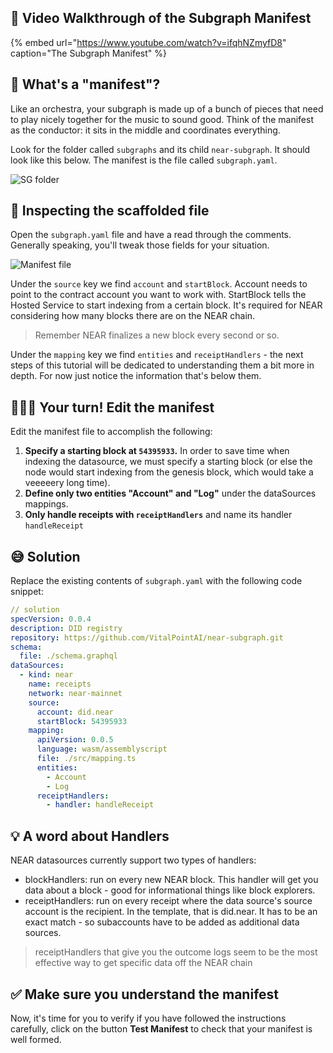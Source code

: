 ## 🎥 Video Walkthrough of the Subgraph Manifest

{% embed url="https://www.youtube.com/watch?v=ifqhNZmyfD8" caption="The Subgraph Manifest" %}

## 📜 What's a "manifest"?

Like an orchestra, your subgraph is made up of a bunch of pieces that need to play nicely together for the music to sound good. Think of the manifest as the conductor: it sits in the middle and coordinates everything.

Look for the folder called `subgraphs` and its child `near-subgraph`. It should look like this below. The manifest is the file called `subgraph.yaml`.

![SG folder](https://raw.githubusercontent.com/figment-networks/learn-web3-dapp/main/markdown/__images__/the-graph-near/manifest-01.png?raw=true)

## 🔎 Inspecting the scaffolded file

Open the `subgraph.yaml` file and have a read through the comments. Generally speaking, you'll tweak those fields for your situation.

![Manifest file](https://raw.githubusercontent.com/figment-networks/learn-web3-dapp/main/markdown/__images__/the-graph-near/manifest-02.png?raw=true)

Under the `source` key we find `account` and `startBlock`. Account needs to point to the contract account you want to work with. StartBlock tells the Hosted Service to start indexing from a certain block. It's required for NEAR considering how many blocks there are on the NEAR chain.

> Remember NEAR finalizes a new block every second or so.

Under the `mapping` key we find `entities` and `receiptHandlers` - the next steps of this tutorial will be dedicated to understanding them a bit more in depth. For now just notice the information that's below them.

## 🧑🏼‍💻 Your turn! Edit the manifest

Edit the manifest file to accomplish the following:

1. **Specify a starting block at `54395933`.** In order to save time when indexing the datasource, we must specify a starting block (or else the node would start indexing from the genesis block, which would take a veeeeery long time).
2. **Define only two entities "Account" and "Log"** under the dataSources mappings.
3. **Only handle receipts with `receiptHandlers`** and name its handler `handleReceipt`

## 😅 Solution

Replace the existing contents of `subgraph.yaml` with the following code snippet:

```yaml
// solution
specVersion: 0.0.4
description: DID registry
repository: https://github.com/VitalPointAI/near-subgraph.git
schema:
  file: ./schema.graphql
dataSources:
  - kind: near
    name: receipts
    network: near-mainnet
    source:
      account: did.near
      startBlock: 54395933
    mapping:
      apiVersion: 0.0.5
      language: wasm/assemblyscript
      file: ./src/mapping.ts
      entities:
        - Account
        - Log
      receiptHandlers:
        - handler: handleReceipt
```

## 💡 A word about Handlers

NEAR datasources currently support two types of handlers:

- blockHandlers: run on every new NEAR block. This handler will get you data about a block - good for informational things like block explorers.
- receiptHandlers: run on every receipt where the data source's source account is the recipient. In the template, that is did.near. It has to be an exact match - so subaccounts have to be added as additional data sources.

> receiptHandlers that give you the outcome logs seem to be the most effective way to get specific data off the NEAR chain

## ✅ Make sure you understand the manifest

Now, it's time for you to verify if you have followed the instructions carefully, click on the button **Test Manifest** to check that your manifest is well formed.
